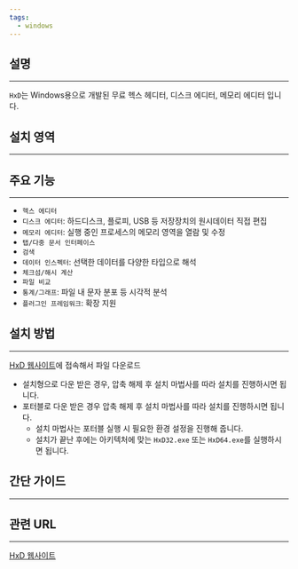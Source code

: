 ```yaml
---
tags:
  - windows
---
```

## 설명
---
`HxD`는 Windows용으로 개발된 무료 헥스 헤디터, 디스크 에디터, 메모리 에디터 입니다.

## 설치 영역
---


## 주요 기능
---
- `헥스 에디터`
- `디스크 에디터`: 하드디스크, 플로피, USB 등 저장장치의 원시데이터 직접 편집
- `메모리 에디터`: 실행 중인 프로세스의 메모리 영역을 열람 및 수정
- `탭/다중 문서 인터페이스`
- `검색`
- `데이터 인스펙터`: 선택한 데이터를 다양한 타입으로 해석
- `체크섬/해시 계산`
- `파일 비교`
- `통계/그래프`: 파일 내 문자 분포 등 시각적 분석
- `플러그인 프레임워크`: 확장 지원

## 설치 방법
---
[HxD 웹사이트](https://mh-nexus.de/en/hxd/)에 접속해서 파일 다운로드
- 설치형으로 다운 받은 경우, 압축 해제 후 설치 마법사를 따라 설치를 진행하시면 됩니다.
- 포터블로 다운 받은 경우 압축 해제 후 설치 마법사를 따라 설치를 진행하시면 됩니다.
	- 설치 마법사는 포터블 실행 시 필요한 환경 설정을 진행해 줍니다.
	- 설치가 끝난 후에는 아키텍처에 맞는 `HxD32.exe` 또는 `HxD64.exe`를 실행하시면 됩니다.

## 간단 가이드
---


## 관련 URL
---
[HxD 웹사이트](https://mh-nexus.de/en/hxd/)
